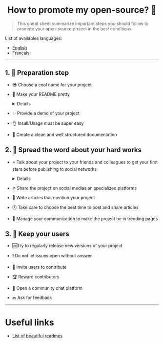 <h1 align="center">How to promote my open-source? 🚀</h1>

> This cheat sheet summarize important steps you should follow to promote your open-source project in the best conditions.

List of availables languages:

- [English](./README.md)
- [Français](./README-fr.md)

---

## 1. 🎢 Preparation step

- 😎 Choose a cool name for your project

- 💅 Make your README pretty

    <details>
    <summary>Details</summary>
    <p>

  > [List of beautiful readmes](https://github.com/matiassingers/awesome-readme).

    </p>
    </details>

- ✨ Provide a demo of your project

- 👌 Insall/Usage must be super easy

- 📘 Create a clean and well structured documentation

## 2. 📢 Spread the word about your hard works

- ⭐ Talk about your project to your friends and colleagues to get your first stars before publishing to social networks

    <details>
    <summary>Details</summary>
    <p>

  > A minimum of stars make your project more trustable then a zero star project.

    </p>
    </details>

- ↗️ Share the project on social medias an specialized platforms

-  📃 Write articles that mention your project

- 🕐 Take care to choose the best time to post and share articles

- 📘 Manage your communication to make the project be in trending pages

## 3. 🤝 Keep your users

- 🆕Try to regularly release new versions of your project

- ❗ Do not let issues open without answer

- 🙏 Invite users to contribute

- 🏆 Reward contributors

- 💬 Open a community chat platform

- 🔙 Ask for feedback

---

# Useful links

- [List of beautiful readmes](https://github.com/matiassingers/awesome-readme)
